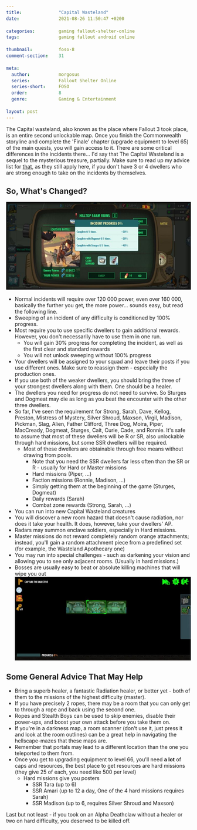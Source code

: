 ```yaml
---
title:              "Capital Wasteland"
date:               2021-08-26 11:50:47 +0200

categories:         gaming fallout-shelter-online
tags:               gaming fallout android online

thumbnail:          foso-8
comment-section:    31

meta:
  author:           morgosus
  series:           Fallout Shelter Online
  series-short:     FOSO
  order:            8
  genre:            Gaming & Entertainment

layout: post
---
```

The Capital wasteland, also known as the place where Fallout 3 took place, is an entire second unlockable map. Once you finish the Commonwealth storyline and complete the 'Finale' chapter (upgrade equipment to level 65) of the main quests, you will gain access to it. There are some critical differences in the incidents there... I'd say that The Capital Wasteland is a sequel to the mysterious treasure, partially. Make sure to read up my advice list for [that](https://www.toms.click/gaming/fallout-shelter-online/2021/08/15/mysterious-treasure.html), as they still apply here, if you don't have 3 or 4 dwellers who are strong enough to take on the incidents by themselves.

## So, What's Changed?
![For one, everything has a progress bar now](/assets/thm/gaming/foso/incident-progress.jpg)
- Normal incidents will require over 120 000 power, even over 160 000, basically the further you get, the more power... sounds easy, but read the following line.
- Sweeping of an incident of any difficulty is conditioned by 100% progress.
- Most require you to use specific dwellers to gain additional rewards. However, you don't necessarily have to use them in one run.
  - You will gain 30% progress for completing the incident, as well as the first clear and standard rewards
  - You will not unlock sweeping without 100% progress
- Your dwellers will be assigned to your squad and leave their posts if you use different ones. Make sure to reassign them - especially the production ones.
- If you use both of the weaker dwellers, you should bring the three of your strongest dwellers along with them. One should be a healer.
- The dwellers you need for progress do not need to survive. So Sturges and Dogmeat may die as long as you beat the encounter with the other three dwellers.
- So far, I've seen the requirement for Strong, Sarah, Dave, Kellog, Preston, Mistress of Mystery, Silver Shroud, Maxson, Virgil, Madison, Pickman, Slag, Alien, Father Clifford, Three Dog, Moira, Piper, MacCready, Dogmeat, Sturges, Cait, Curie, Cade, and Ronnie. It's safe to assume that most of these dwellers will be R or SR, also unlockable through hard missions, but some SSR dwellers will be required.
  - Most of these dwellers are obtainable through free means without drawing from pools.
    - Note that you need the SSR dwellers far less often than the SR or R - usually for Hard or Master missions
    - Hard missions (Piper, ...)
    - Faction missions (Ronnie, Madison, ...)
    - Simply getting them at the beginning of the game (Sturges, Dogmeat)
    - Daily rewards (Sarah)
    - Combat zone rewards (Strong, Sarah, ...)
- You can run into new Capital Wasteland creatures
- You will discover a new room hazard that doesn't cause radiation, nor does it take your health. It does, however, take your dwellers' AP.
- Radars may summon enclave soldiers, especially in Hard missions.
- Master missions do not reward completely random orange attachments; instead, you'll gain a random attachment piece from a predefined set (for example, the Wasteland Apothecary one)
- You may run into special challenges - such as darkening your vision and allowing you to see only adjacent rooms. (Usually in hard missions.)
- Bosses are usually easy to beat or absolute killing machines that will wipe you out
![Yeah, this is seriously a mission you'll run into](/assets/thm/gaming/foso/hellscape.jpg)

## Some General Advice That May Help

- Bring a superb healer, a fantastic Radiation healer, or better yet - both of them to the missions of the highest difficulty (master).
- If you have precisely 2 ropes, there may be a room that you can only get to through a rope and back using the second one.
- Ropes and Stealth Boys can be used to skip enemies, disable their power-ups, and boost your own attack before you take them on.
- If you're in a darkness map, a room scanner (don't use it, just press it and look at the room outlines) can be a great help in navigating the hellscape-mazes that these maps are.
- Remember that portals may lead to a different location than the one you teleported to them from.
- Once you get to upgrading equipment to level 66, you'll need **a lot** of caps and resources, the best place to get resources are hard missions (they give 25 of each, you need like 500 per level)
  - Hard missions give you posters
    - SSR Tara (up to 6)
    - SSR Amari (up to 12 a day, One of the 4 hard missions requires Sarah)
    - SSR Madison (up to 6, requires Silver Shroud and Maxson)


Last but not least - if you took on an Alpha Deathclaw without a healer or two on hard difficulty, you deserved to be killed off.
